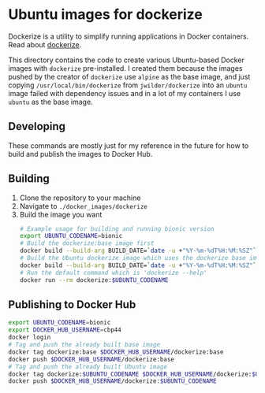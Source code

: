 # Ubuntu images for dockerize

Dockerize is a utility to simplify running applications in Docker containers. Read about [dockerize](https://github.com/jwilder/dockerize).

This directory contains the code to create various Ubuntu-based Docker images with `dockerize` pre-installed. I created them because the images pushed by the creator of `dockerize` use `alpine` as the base image, and just copying `/usr/local/bin/dockerize` from `jwilder/dockerize` into an `ubuntu` image failed with dependency issues and in a lot of my containers I use `ubuntu` as the base image.

## Developing

These commands are mostly just for my reference in the future for how to build and publish the images to Docker Hub.

## Building

1. Clone the repository to your machine
2. Navigate to `./docker_images/dockerize`
3. Build the image you want
    ```sh
    # Example usage for building and running bionic version
    export UBUNTU_CODENAME=bionic
    # Build the dockerize:base image first
    docker build --build-arg BUILD_DATE=`date -u +"%Y-%m-%dT%H:%M:%SZ"` -t dockerize:base ./base
    # Build the Ubuntu dockerize image which uses the dockerize base image
    docker build --build-arg BUILD_DATE=`date -u +"%Y-%m-%dT%H:%M:%SZ"` -t dockerize:$UBUNTU_CODENAME ./$UBUNTU_CODENAME
    # Run the default command which is 'dockerize --help'
    docker run --rm dockerize:$UBUNTU_CODENAME
    ```

## Publishing to Docker Hub

```sh
export UBUNTU_CODENAME=bionic
export DOCKER_HUB_USERNAME=cbp44
docker login
# Tag and push the already built base image
docker tag dockerize:base $DOCKER_HUB_USERNAME/dockerize:base
docker push $DOCKER_HUB_USERNAME/dockerize:base
# Tag and push the already built Ubuntu image
docker tag dockerize:$UBUNTU_CODENAME $DOCKER_HUB_USERNAME/dockerize:$UBUNTU_CODENAME
docker push $DOCKER_HUB_USERNAME/dockerize:$UBUNTU_CODENAME
```
